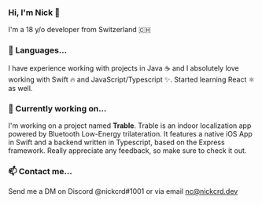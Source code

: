 ### Hi, I'm Nick 👋
I'm a 18 y/o developer from Switzerland 🇨🇭

### 🌟 Languages...
I have experience working with projects in Java ☕️ and I absolutely love working with Swift 🔥 and JavaScript/Typescript ✨. Started learning React ⚛ as well.

### 🌱 Currently working on...
I'm working on a project named **Trable**. Trable is an indoor localization app powered by Bluetooth Low-Energy trilateration. It features a native iOS App in Swift  and a backend written in Typescript, based on the Express framework. Really appreciate any feedback, so make sure to check it out.

### 📫 Contact me...
Send me a DM on Discord @nickcrd#1001 or via email nc@nickcrd.dev

